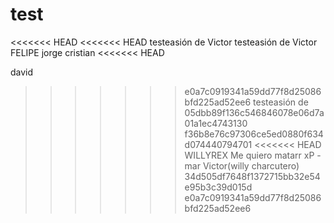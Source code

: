 # test
<<<<<<< HEAD
<<<<<<< HEAD
testeasión de Victor
testeasión de Victor
FELIPE
jorge
cristian
<<<<<<< HEAD

david
>>>>>>> e0a7c0919341a59dd77f8d25086bfd225ad52ee6
testeasión de 
>>>>>>> 05dbb89f136c546846078e06d7a01a1ec4743130
>>>>>>> f36b8e76c97306ce5ed0880f634d074440794701
<<<<<<< HEAD
WILLYREX
Me quiero matarr xP - mar
Victor(willy charcutero)
>>>>>>> 34d505df7648f1372715bb32e54e95b3c39d015d
>>>>>>> e0a7c0919341a59dd77f8d25086bfd225ad52ee6
